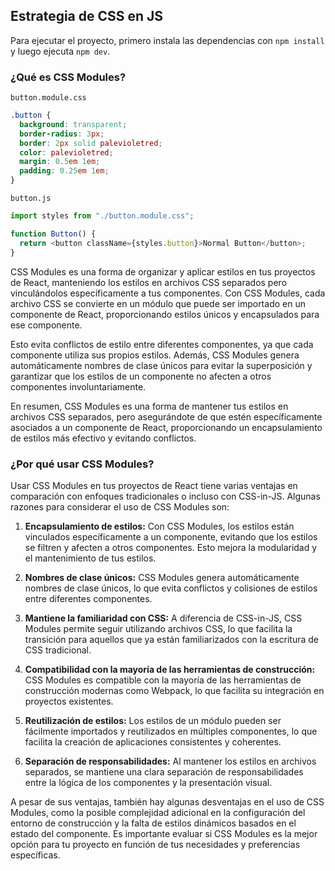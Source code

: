 ## Estrategia de CSS en JS

Para ejecutar el proyecto, primero instala las dependencias con `npm install` y luego ejecuta `npm dev`.

### ¿Qué es CSS Modules?

`button.module.css`

```css
.button {
  background: transparent;
  border-radius: 3px;
  border: 2px solid palevioletred;
  color: palevioletred;
  margin: 0.5em 1em;
  padding: 0.25em 1em;
}
```

`button.js`

```js
import styles from "./button.module.css";

function Button() {
  return <button className={styles.button}>Normal Button</button>;
}
```

CSS Modules es una forma de organizar y aplicar estilos en tus proyectos de React, manteniendo los estilos en archivos CSS separados pero vinculándolos específicamente a tus componentes. Con CSS Modules, cada archivo CSS se convierte en un módulo que puede ser importado en un componente de React, proporcionando estilos únicos y encapsulados para ese componente.

Esto evita conflictos de estilo entre diferentes componentes, ya que cada componente utiliza sus propios estilos. Además, CSS Modules genera automáticamente nombres de clase únicos para evitar la superposición y garantizar que los estilos de un componente no afecten a otros componentes involuntariamente.

En resumen, CSS Modules es una forma de mantener tus estilos en archivos CSS separados, pero asegurándote de que estén específicamente asociados a un componente de React, proporcionando un encapsulamiento de estilos más efectivo y evitando conflictos.

### ¿Por qué usar CSS Modules?

Usar CSS Modules en tus proyectos de React tiene varias ventajas en comparación con enfoques tradicionales o incluso con CSS-in-JS. Algunas razones para considerar el uso de CSS Modules son:

1. **Encapsulamiento de estilos:** Con CSS Modules, los estilos están vinculados específicamente a un componente, evitando que los estilos se filtren y afecten a otros componentes. Esto mejora la modularidad y el mantenimiento de tus estilos.

2. **Nombres de clase únicos:** CSS Modules genera automáticamente nombres de clase únicos, lo que evita conflictos y colisiones de estilos entre diferentes componentes.

3. **Mantiene la familiaridad con CSS:** A diferencia de CSS-in-JS, CSS Modules permite seguir utilizando archivos CSS, lo que facilita la transición para aquellos que ya están familiarizados con la escritura de CSS tradicional.

4. **Compatibilidad con la mayoría de las herramientas de construcción:** CSS Modules es compatible con la mayoría de las herramientas de construcción modernas como Webpack, lo que facilita su integración en proyectos existentes.

5. **Reutilización de estilos:** Los estilos de un módulo pueden ser fácilmente importados y reutilizados en múltiples componentes, lo que facilita la creación de aplicaciones consistentes y coherentes.

6. **Separación de responsabilidades:** Al mantener los estilos en archivos separados, se mantiene una clara separación de responsabilidades entre la lógica de los componentes y la presentación visual.

A pesar de sus ventajas, también hay algunas desventajas en el uso de CSS Modules, como la posible complejidad adicional en la configuración del entorno de construcción y la falta de estilos dinámicos basados en el estado del componente. Es importante evaluar si CSS Modules es la mejor opción para tu proyecto en función de tus necesidades y preferencias específicas.
